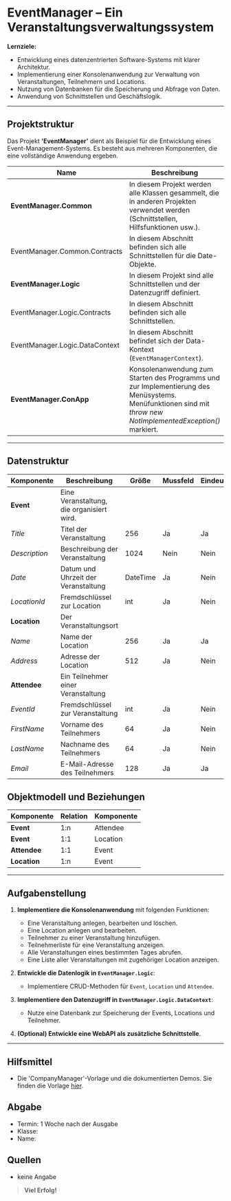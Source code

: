 # EventManager – Ein Veranstaltungsverwaltungssystem

**Lernziele:**

- Entwicklung eines datenzentrierten Software-Systems mit klarer Architektur.
- Implementierung einer Konsolenanwendung zur Verwaltung von Veranstaltungen, Teilnehmern und Locations.
- Nutzung von Datenbanken für die Speicherung und Abfrage von Daten.
- Anwendung von Schnittstellen und Geschäftslogik.

---

## Projektstruktur

Das Projekt **'EventManager'** dient als Beispiel für die Entwicklung eines Event-Management-Systems. Es besteht aus mehreren Komponenten, die eine vollständige Anwendung ergeben.

| Name | Beschreibung | Typ |
|------|------------- |-----|
| **EventManager.Common**        | In diesem Projekt werden alle Klassen gesammelt, die in anderen Projekten verwendet werden (Schnittstellen, Hilfsfunktionen usw.). | Bibliothek |
| EventManager.Common.Contracts  | In diesem Abschnitt befinden sich alle Schnittstellen für die Date-Objekte. | Bibliothek |
| **EventManager.Logic**         | In diesem Projekt sind alle Schnittstellen und der Datenzugriff definiert. | Bibliothek |
| EventManager.Logic.Contracts   | In diesem Abschnitt befinden sich alle Schnittstellen. | Bibliothek |
| EventManager.Logic.DataContext | In diesem Abschnitt befindet sich der Data-Kontext (`EventManagerContext`). | Bibliothek |
| **EventManager.ConApp**        | Konsolenanwendung zum Starten des Programms und zur Implementierung des Menüsystems. Menüfunktionen sind mit *throw new NotImplementedException()* markiert. | Konsolenanwendung |

---

## Datenstruktur

| Komponente   | Beschreibung                                 | Größe | Mussfeld | Eindeutig |
| ------------ | -------------------------------------------- | ----- | -------- | --------- |
| **Event**    | Eine Veranstaltung, die organisiert wird.    |       |          |           |
| *Title*      | Titel der Veranstaltung                      | 256   | Ja       | Ja        |
| *Description*| Beschreibung der Veranstaltung               | 1024  | Nein     | Nein      |
| *Date*       | Datum und Uhrzeit der Veranstaltung          | DateTime | Ja    | Nein      |
| *LocationId* | Fremdschlüssel zur Location                  | int   | Ja       | Nein      |
| **Location** | Der Veranstaltungsort                        |       |          |           |
| *Name*       | Name der Location                            | 256   | Ja       | Ja        |
| *Address*    | Adresse der Location                         | 512   | Ja       | Nein      |
| **Attendee** | Ein Teilnehmer einer Veranstaltung           |       |          |           |
| *EventId*    | Fremdschlüssel zur Veranstaltung             | int   | Ja       | Nein      |
| *FirstName*  | Vorname des Teilnehmers                      | 64    | Ja       | Nein      |
| *LastName*   | Nachname des Teilnehmers                     | 64    | Ja       | Nein      |
| *Email*      | E-Mail-Adresse des Teilnehmers               | 128   | Ja       | Ja        |

## Objektmodell und Beziehungen

|  Komponente  | Relation | Komponente |
|--------------|----------|------------|
| **Event**    | 1:n      | Attendee   |
| **Event**    | 1:1      | Location   |
| **Attendee** | 1:1      | Event      |
| **Location** | 1:n      | Event      |

---

## Aufgabenstellung

1. **Implementiere die Konsolenanwendung** mit folgenden Funktionen:
   - Eine Veranstaltung anlegen, bearbeiten und löschen.
   - Eine Location anlegen und bearbeiten.
   - Teilnehmer zu einer Veranstaltung hinzufügen.
   - Teilnehmerliste für eine Veranstaltung anzeigen.
   - Alle Veranstaltungen eines bestimmten Tages abrufen.
   - Eine Liste aller Veranstaltungen mit zugehöriger Location anzeigen.

2. **Entwickle die Datenlogik in `EventManager.Logic`**:
   - Implementiere CRUD-Methoden für `Event`, `Location` und `Attendee`.

3. **Implementiere den Datenzugriff in `EventManager.Logic.DataContext`**:
   - Nutze eine Datenbank zur Speicherung der Events, Locations und Teilnehmer.

4. **(Optional) Entwickle eine WebAPI als zusätzliche Schnittstelle**.

---

## Hilfsmittel

- Die 'CompanyManager'-Vorlage und die dokumentierten Demos. Sie finden die Vorlage [hier](https://github.com/leoggehrer/CompanyManager-Template).

## Abgabe

- Termin: 1 Woche nach der Ausgabe
- Klasse:
- Name:

## Quellen

- keine Angabe

> **Viel Erfolg!**
